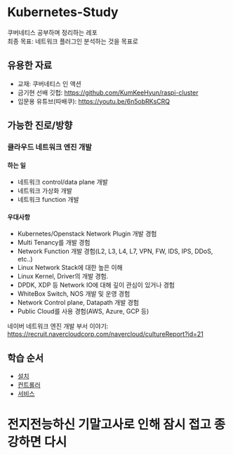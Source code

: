 # Kubernetes-Study
쿠버네티스 공부하며 정리하는 레포   
최종 목표: 네트워크 플러그인 분석하는 것을 목표로   
## 유용한 자료
- 교재: 쿠버네티스 인 액션
- 금기현 선배 깃헙: https://github.com/KumKeeHyun/raspi-cluster
- 입문용 유튜브(따배쿠): https://youtu.be/6n5obRKsCRQ
## 가능한 진로/방향
### 클라우드 네트워크 엔진 개발
#### 하는 일
- 네트워크 control/data plane 개발
- 네트워크 가상화 개발
- 네트워크 function 개발
#### 우대사항
- Kubernetes/Openstack Network Plugin 개발 경험
- Multi Tenancy를 개발 경험
- Network Function 개발 경험(L2, L3, L4, L7, VPN, FW, IDS, IPS, DDoS, etc..)
- Linux Network Stack에 대한 높은 이해
- Linux Kernel, Driver의 개발 경험.
- DPDK, XDP 등 Network IO에 대해 깊이 관심이 있거나 경험
- WhiteBox Switch, NOS 개발 및 운영 경험
- Network Control plane, Datapath 개발 경험
- Public Cloud를 사용 경험(AWS, Azure, GCP 등)

네이버 네트워크 엔진 개발 부서 이야기: https://recruit.navercloudcorp.com/navercloud/cultureReport?id=21
## 학습 순서
- [설치](https://github.com/gjlee0802/Kubernetes-Study/blob/main/%EC%84%A4%EC%B9%98.md)
- [컨트롤러](https://github.com/gjlee0802/Kubernetes-Study/blob/main/%EC%BB%A8%ED%8A%B8%EB%A1%A4%EB%9F%AC_%EA%B4%80%EB%A6%AC%EB%90%98%EB%8A%94%ED%8C%8C%EB%93%9C%EB%B0%B0%ED%8F%AC.md)
- [서비스](https://github.com/gjlee0802/Kubernetes-Study/blob/main/%EC%84%9C%EB%B9%84%EC%8A%A4_%ED%81%B4%EB%9D%BC%EC%9D%B4%EC%96%B8%ED%8A%B8%ED%8C%8C%EB%93%9C%ED%86%B5%EC%8B%A0.md)

# 전지전능하신 기말고사로 인해 잠시 접고 종강하면 다시 
